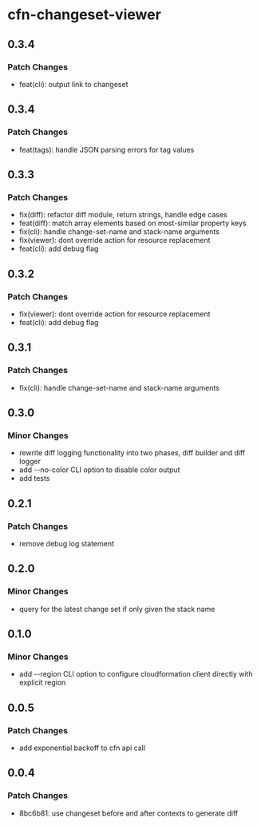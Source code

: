# cfn-changeset-viewer

## 0.3.4

### Patch Changes

- feat(cli): output link to changeset

## 0.3.4

### Patch Changes

- feat(tags): handle JSON parsing errors for tag values

## 0.3.3

### Patch Changes

- fix(diff): refactor diff module, return strings, handle edge cases
- feat(diff): match array elements based on most-similar property keys
- fix(cli): handle change-set-name and stack-name arguments
- fix(viewer): dont override action for resource replacement
- feat(cli): add debug flag

## 0.3.2

### Patch Changes

- fix(viewer): dont override action for resource replacement
- feat(cli): add debug flag

## 0.3.1

### Patch Changes

- fix(cli): handle change-set-name and stack-name arguments

## 0.3.0

### Minor Changes

- rewrite diff logging functionality into two phases, diff builder and diff logger
- add --no-color CLI option to disable color output
- add tests

## 0.2.1

### Patch Changes

- remove debug log statement

## 0.2.0

### Minor Changes

- query for the latest change set if only given the stack name

## 0.1.0

### Minor Changes

- add --region CLI option to configure cloudformation client directly with explicit region

## 0.0.5

### Patch Changes

- add exponential backoff to cfn api call

## 0.0.4

### Patch Changes

- 8bc6b81: use changeset before and after contexts to generate diff
